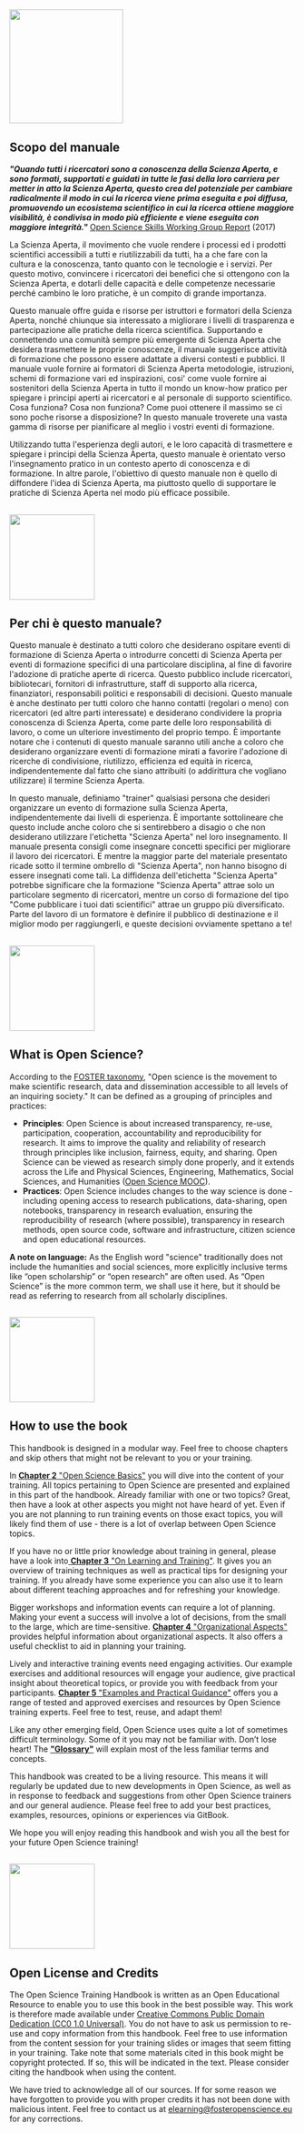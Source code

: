 ## <img src="/Images/Icons/book.png" width="200" height="200" />

## Scopo del manuale

_**"Quando tutti i ricercatori sono a conoscenza della Scienza Aperta, e sono formati, supportati e guidati in tutte le fasi della loro carriera per metter in atto la Scienza Aperta, questo crea del potenziale per cambiare radicalmente il modo in cui la ricerca viene prima eseguita e poi diffusa, promuovendo un ecosistema scientifico in cui la ricerca ottiene maggiore visibilità, è condivisa in modo più efficiente e viene eseguita con maggiore integrità."**_ [Open Science Skills Working Group Report](https://ec.europa.eu/research/openscience/pdf/os_skills_wgreport_final.pdf#view=fit&pagemode=none) \(2017\)

La Scienza Aperta, il movimento che vuole rendere i processi ed i prodotti scientifici accessibili a tutti e riutilizzabili da tutti, ha a che fare con la cultura e la conoscenza, tanto quanto con le tecnologie e i servizi. Per questo motivo, convincere i ricercatori dei benefici che si ottengono con la Scienza Aperta, e dotarli delle capacità e delle competenze necessarie perché cambino le loro pratiche, è un compito di grande importanza.

Questo manuale offre guida e risorse per istruttori e formatori della Scienza Aperta, nonché chiunque sia interessato a migliorare i livelli di trasparenza e partecipazione alle pratiche della ricerca scientifica. Supportando e connettendo una comunità sempre più emergente di Scienza Aperta che desidera trasmettere le proprie conoscenze, il manuale suggerisce attività di formazione che possono essere adattate a diversi contesti e pubblici. Il manuale vuole fornire ai formatori di Scienza Aperta metodologie, istruzioni, schemi di formazione vari ed inspirazioni, cosi' come vuole fornire ai sostenitori della Scienza Aperta in tutto il mondo un know-how pratico per spiegare i principi aperti ai ricercatori e al personale di supporto scientifico. Cosa funziona? Cosa non funziona? Come puoi ottenere il massimo se ci sono poche risorse a disposizione? In questo manuale troverete una vasta gamma di risorse per pianificare al meglio i vostri eventi di formazione.

Utilizzando tutta l'esperienza degli autori, e le loro capacità di trasmettere e spiegare i principi della Scienza Aperta, questo manuale è orientato verso l'insegnamento pratico in un contesto aperto di conoscenza e di formazione. In altre parole, l'obiettivo di questo manuale non è quello di diffondere l'idea di Scienza Aperta, ma piuttosto quello di supportare le pratiche di Scienza Aperta nel modo più efficace possibile.

## <img src="/Images/Icons/gears.png" width="150" height="150" />

## Per chi è questo manuale?

Questo manuale è destinato a tutti coloro che desiderano ospitare eventi di formazione di Scienza Aperta o introdurre concetti di Scienza Aperta per eventi di formazione specifici di una particolare disciplina, al fine di favorire l'adozione di pratiche aperte di ricerca. Questo pubblico include ricercatori, bibliotecari, fornitori di infrastrutture, staff di supporto alla ricerca, finanziatori, responsabili politici e responsabili di decisioni. Questo manuale è anche destinato per tutti coloro che hanno contatti (regolari o meno) con ricercatori \(ed altre parti interessate\) e desiderano condividere la propria conoscenza di Scienza Aperta, come parte delle loro responsabilità di lavoro, o come un ulteriore investimento del proprio tempo. È importante notare che i contenuti di questo manuale saranno utili anche a coloro che desiderano organizzare eventi di formazione mirati a favorire l'adozione di ricerche di condivisione, riutilizzo, efficienza ed equità in ricerca, indipendentemente dal fatto che siano attribuiti \(o addirittura che vogliano utilizzare\) il termine Scienza Aperta.

In questo manuale, definiamo "trainer" qualsiasi persona che desideri organizzare un evento di formazione sulla Scienza Aperta, indipendentemente dai livelli di esperienza. È importante sottolineare che questo include anche coloro che si sentirebbero a disagio o che non desiderano utilizzare l'etichetta "Scienza Aperta" nel loro insegnamento. Il manuale presenta consigli come insegnare concetti specifici per migliorare il lavoro dei ricercatori. E mentre la maggior parte del materiale presentato ricade sotto il termine ombrello di "Scienza Aperta", non hanno bisogno di essere insegnati come tali. La diffidenza dell'etichetta "Scienza Aperta" potrebbe significare che la formazione "Scienza Aperta" attrae solo un particolare segmento di ricercatori, mentre un corso di formazione del tipo "Come pubblicare i tuoi dati scientifici" attrae un gruppo più diversificato. Parte del lavoro di un formatore è definire il pubblico di destinazione e il miglior modo per raggiungerli, e queste decisioni ovviamente spettano a te!

## <img src="/Images/Icons/questions.png" width="150" height="150" />

## What is Open Science?

According to the [FOSTER taxonomy](https://www.fosteropenscience.eu/taxonomy/term/7), "Open science is the movement to make scientific research, data and dissemination accessible to all levels of an inquiring society."  It can be defined as a grouping of principles and practices:

* **Principles**: Open Science is about increased transparency, re-use, participation, cooperation, accountability and reproducibility for research. It aims to improve the quality and reliability of research through principles like inclusion, fairness, equity, and sharing. Open Science can be viewed as research simply done properly, and it extends across the Life and Physical Sciences, Engineering, Mathematics, Social Sciences, and Humanities \([Open Science MOOC](https://opensciencemooc.eu/)\).
* **Practices**: Open Science includes changes to the way science is done - including opening access to research publications, data-sharing, open notebooks, transparency in research evaluation, ensuring the reproducibility of research \(where possible\), transparency in research methods, open source code, software and infrastructure, citizen science and open educational resources.  

**A note on language:** As the English word "science" traditionally does not include the humanities and social sciences, more explicitly inclusive terms like “open scholarship” or “open research” are often used. As “Open Science” is the more common term, we shall use it here, but it should be read as referring to research from all scholarly disciplines.

## <img src="/Images/Icons/arrow.png" width="150" height="150" />

## How to use the book

This handbook is designed in a modular way. Feel free to choose chapters and skip others that might not be relevant to you or your training.

In [__Chapter 2__ "Open Science Basics"](https://github.com/Open-Science-Training-Handbook/Open-Science-Training-Handbook_EN/tree/master/02OpenScienceBasics) you will dive into the content of your training. All topics pertaining to Open Science are presented and explained in this part of the handbook. Already familiar with one or two topics? Great, then have a look at other aspects you might not have heard of yet. Even if you are not planning to run training events on those exact topics, you will likely find them of use - there is a lot of overlap between Open Science topics.  

If you have no or little prior knowledge about training in general, please have a look into[ __Chapter 3__ "On Learning and Training"](https://github.com/Open-Science-Training-Handbook/Open-Science-Training-Handbook_EN/tree/master/03OnLearningAndTraining). It gives you an overview of training techniques as well as practical tips for designing your training. If you already have some experience you can also use it to learn about different teaching approaches and for refreshing your knowledge.  

Bigger workshops and information events can require a lot of planning. Making your event a success will involve a lot of decisions, from the small to the large, which are time-sensitive. [__Chapter 4__ "Organizational Aspects"](https://github.com/Open-Science-Training-Handbook/Open-Science-Training-Handbook_EN/tree/master/04OrganizationalAspects) provides helpful information about organizational aspects. It also offers a useful checklist to aid in planning your training.  

Lively and interactive training events need engaging activities. Our example exercises and additional resources will engage your audience, give practical insight about theoretical topics, or provide you with feedback from your participants. [__Chapter 5__ "Examples and Practical Guidance"](https://github.com/Open-Science-Training-Handbook/Open-Science-Training-Handbook_EN/tree/master/05ExamplesAndPracticalGuidance) offers you a range of tested and approved exercises and resources by Open Science training experts. Feel free to test, reuse, and adapt them!  

Like any other emerging field, Open Science uses quite a lot of sometimes difficult terminology. Some of it you may not be familiar with. Don’t lose heart! The [__"Glossary"__](https://github.com/Open-Science-Training-Handbook/Open-Science-Training-Handbook_EN/tree/master/06Glossary) will explain most of the less familiar terms and concepts.  

This handbook was created to be a living resource. This means it will regularly be updated due to new developments in Open Science, as well as in response to feedback and suggestions from other Open Science trainers and our general audience. Please feel free to add your best practices, examples, resources, opinions or experiences via GitBook.  

We hope you will enjoy reading this handbook and wish you all the best for your future Open Science training!

## <img src="/Images/Icons/open_licenses.png" width="150" height="150" />

## Open License and Credits

The Open Science Training Handbook is written as an Open Educational Resource to enable you to use this book in the best possible way. This work is therefore made available under [Creative Commons Public Domain Dedication \(CC0 1.0 Universal\)](https://creativecommons.org/publicdomain/zero/1.0/). You do not have to ask us permission to re-use and copy information from this handbook. Feel free to use information from the content session for your training slides or images that seem fitting in your training. Take note that some materials cited in this book might be copyright protected. If so, this will be indicated in the text. Please consider citing the handbook when using the content.  

We have tried to acknowledge all of our sources. If for some reason we have forgotten to provide you with proper credits it has not been done with malicious intent. Feel free to contact us at [elearning@fosteropenscience.eu](mailto:elearning@fosteropenscience.eu) for any corrections.

